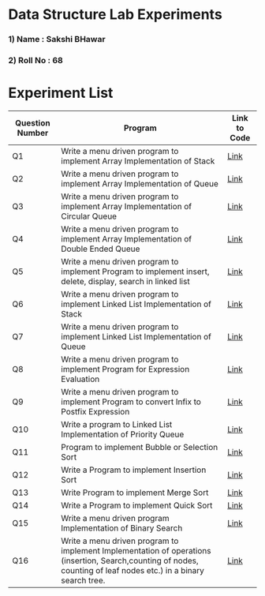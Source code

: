 # Data Structure Lab Experiments
### 1) Name     :  Sakshi BHawar
### 2) Roll No  :  68


#    Experiment List
| Question Number | Program                                                                                                                                                                                                                                                                                                                                                                                                                  | Link to Code                                                                                 |
|------------|---------------------------------------------------------------------------------------------------------------------------------------------------------------------------------------------------------------------------------------------------------------------------------------------------------------------------------------------------------------------------------------------------------------------------------|-------------------------------------------------------------------------------------------|
| Q1         | Write a menu driven program to implement Array Implementation of Stack       | [Link](https://github.com/Sakshibhawar05/DSA_Program/blob/main/68_1_Sakshi.c)                      |    
| Q2         | Write a menu driven program to implement Array Implementation of Queue       | [Link](https://github.com/Sakshibhawar05/DSA_Program/blob/main/68_2_Sakshi.c)              |
| Q3         | Write a menu driven program to implement Array Implementation of Circular Queue |[Link](https://github.com/Sakshibhawar05/DSA_Program/blob/main/68_3_Saksh.c)          |
| Q4         | Write a menu driven program to implement Array Implementation of Double Ended Queue | [Link](https://github.com/Sakshibhawar05/DSA_Program/blob/main/68_4_Sakshi.c) |
| Q5         | Write a menu driven program to implement Program to implement insert, delete, display, search in linked list  | [Link](https://github.com/Sakshibhawar05/DSA_Program/blob/main/68_5_Sakshi.c)              |
| Q6         | Write a menu driven program to implement Linked List Implementation of Stack  | [Link](https://github.com/Sakshibhawar05/DSA_Program/blob/main/68_6_Sakshi.c)          |
| Q7         | Write a menu driven program to implement Linked List Implementation of Queue | [Link](https://github.com/Sakshibhawar05/DSA_Program/blob/main/68_7_Sakshi.c) |
| Q8         | Write a menu driven program to implement Program for Expression Evaluation| [Link](https://github.com/Sakshibhawar05/DSA_Program/blob/main/68_8_Sakshi.c)  |
| Q9         | Write a menu driven program to implement Program to convert Infix to Postfix Expression| [Link](https://github.com/Sakshibhawar05/DSA_Program/blob/main/68_9_Sakshi.c)  |
| Q10        | Write a program to Linked List Implementation of Priority Queue| [Link](https://github.com/Sakshibhawar05/DSA_Program/blob/main/68_10_Sakshi.c)  |
| Q11        | Program to implement Bubble or Selection Sort  | [Link](https://github.com/Sakshibhawar05/DSA_Program/blob/main/68_11_Sakshi.c)                            |
| Q12        | Write a Program to implement Insertion Sort| [Link](https://github.com/Sakshibhawar05/DSA_Program/blob/main/68_12_Sakshi.c)              |
| Q13        | Write Program to implement Merge Sort | [Link](https://github.com/Sakshibhawar05/DSA_Program/blob/main/68_13_Sakshi.c)                     |
| Q14        | Write a Program to implement Quick Sort  | [Link](https://github.com/Sakshibhawar05/DSA_Program/blob/main/68_14_Sakshi.c)                 |
| Q15        | Write a menu driven program Implementation of Binary Search  | [Link](https://github.com/Sakshibhawar05/DSA_Program/blob/main/68_15_Sakshi.c)    |
| Q16        | Write a menu driven program to implement Implementation of operations (insertion, Search,counting of nodes, counting of leaf nodes etc.) in a binary search tree.   | [Link](https://github.com/Sakshibhawar05/DSA_Program/blob/main/68_16_Sakshi.c)                 |
